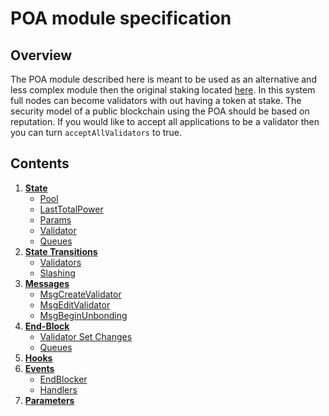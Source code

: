 # POA module specification

## Overview

The POA module described here is meant to be used as an alternative and less complex module then the original staking located [here](../staking). In this system full nodes can become validators with out having a token at stake. The security model of a public blockchain using the POA should be based on reputation. If you would like to accept all applications to be a validator then you can turn `acceptAllValidators` to true.

## Contents

1. **[State](01_state.md)**
   - [Pool](01_state.md#pool)
   - [LastTotalPower](01_state.md#lasttotalpower)
   - [Params](01_state.md#params)
   - [Validator](01_state.md#validator)
   - [Queues](01_state.md#queues)
2. **[State Transitions](02_state_transitions.md)**
   - [Validators](02_state_transitions.md#validators)
   - [Slashing](02_state_transitions.md#slashing)
3. **[Messages](03_messages.md)**
   - [MsgCreateValidator](03_messages.md#msgcreatevalidator)
   - [MsgEditValidator](03_messages.md#msgeditvalidator)
   - [MsgBeginUnbonding](03_messages.md#msgbeginunbonding)
4. **[End-Block ](04_end_block.md)**
   - [Validator Set Changes](04_end_block.md#validator-set-changes)
   - [Queues ](04_end_block.md#queues-)
5. **[Hooks](05_hooks.md)**
6. **[Events](06_events.md)**
   - [EndBlocker](06_events.md#endblocker)
   - [Handlers](06_events.md#handlers)
7. **[Parameters](07_params.md)**
